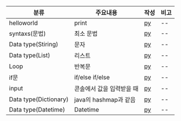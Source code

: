 | 분류 | 주요내용 | 작성 | 비고 |
| -- | -- | -- | -- |
| helloworld | print | [py](./helloworld.py) | -- |
| syntaxs(문법) | 최소 문법 | [py](./syntaxs.py) | -- |
| Data type(Stiring) | 문자 | [py](./datatype_strings.py) | -- |
| Data type(List) | 리스트 | [py](./datatype_list.py) | -- |
| Loop | 반복문 | [py](./loops.py) | -- |
| if문 | if/else if/else | [py](./ifelses.py) | -- |
| input| 콘솔에서 값을 입력받을 때 | [py](./user_inputs.py) | -- |
| Data type(Dictionary) | java의 hashmap과 같음 | [py](./datatype_dictionaris.py) | -- |
| Data type(Datetime) | Datetime | [py](./datatype_datetimes.py) | -- |


